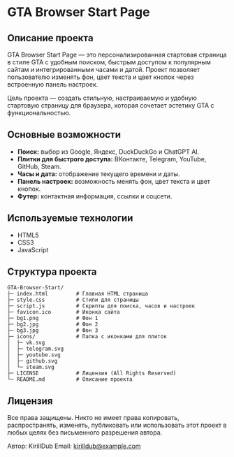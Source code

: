 # GTA Browser Start Page

## Описание проекта
GTA Browser Start Page — это персонализированная стартовая страница в стиле GTA с удобным поиском, быстрым доступом к популярным сайтам и интегрированными часами и датой. Проект позволяет пользователю изменять фон, цвет текста и цвет кнопок через встроенную панель настроек.

Цель проекта — создать стильную, настраиваемую и удобную стартовую страницу для браузера, которая сочетает эстетику GTA с функциональностью.

## Основные возможности
- **Поиск:** выбор из Google, Яндекс, DuckDuckGo и ChatGPT AI.
- **Плитки для быстрого доступа:** ВКонтакте, Telegram, YouTube, GitHub, Steam.
- **Часы и дата:** отображение текущего времени и даты.
- **Панель настроек:** возможность менять фон, цвет текста и цвет кнопок.
- **Футер:** контактная информация, ссылки и соцсети.

## Используемые технологии
- HTML5
- CSS3
- JavaScript

## Структура проекта
```
GTA-Browser-Start/
├─ index.html         # Главная HTML страница
├─ style.css          # Стили для страницы
├─ script.js          # Скрипты для поиска, часов и настроек
├─ favicon.ico        # Иконка сайта
├─ bg1.png            # Фон 1
├─ bg2.jpg            # Фон 2
├─ bg3.jpg            # Фон 3
├─ icons/             # Папка с иконками для плиток
│  ├─ vk.svg
│  ├─ telegram.svg
│  ├─ youtube.svg
│  ├─ github.svg
│  └─ steam.svg
├─ LICENSE            # Лицензия (All Rights Reserved)
└─ README.md          # Описание проекта
```

## Лицензия
Все права защищены. Никто не имеет права копировать, распространять, изменять, публиковать или использовать этот проект в любых целях без письменного разрешения автора.

Автор: KirillDub
Email: kirilldub@example.com

